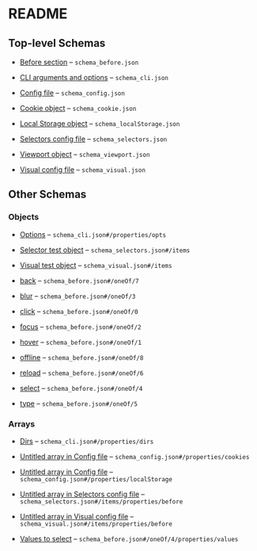 # README

## Top-level Schemas

*   [Before section](./schema_before.md "Executes events from list (one by one) before running checks (selectors)") – `schema_before.json`

*   [CLI arguments and options](./schema_cli.md) – `schema_cli.json`

*   [Config file](./schema_config.md "This is the main configuration for a test") – `schema_config.json`

*   [Cookie object](./schema_cookie.md "Used to set cookies before executing a test suit") – `schema_cookie.json`

*   [Local Storage object](./schema_localstorage.md "Used to set localStorage items before executing a test suit") – `schema_localStorage.json`

*   [Selectors config file](./schema_selectors.md "Contains checks for the existence of selectors") – `schema_selectors.json`

*   [Viewport object](./schema_viewport.md "Used to set the viewport before executing a test suit") – `schema_viewport.json`

*   [Visual config file](./schema_visual.md "Contains checks for visual changes by comparing screenshots") – `schema_visual.json`

## Other Schemas

### Objects

*   [Options](./schema_cli-properties-options.md) – `schema_cli.json#/properties/opts`

*   [Selector test object](./schema_selectors-selector-test-object.md) – `schema_selectors.json#/items`

*   [Visual test object](./schema_visual-visual-test-object.md) – `schema_visual.json#/items`

*   [back](./schema_before-oneof-back.md "Go back in history") – `schema_before.json#/oneOf/7`

*   [blur](./schema_before-oneof-blur.md "Blur the element") – `schema_before.json#/oneOf/3`

*   [click](./schema_before-oneof-click.md "Click the element") – `schema_before.json#/oneOf/0`

*   [focus](./schema_before-oneof-focus.md "Focus the element") – `schema_before.json#/oneOf/2`

*   [hover](./schema_before-oneof-hover.md "Hover over the element") – `schema_before.json#/oneOf/1`

*   [offline](./schema_before-oneof-offline.md "Set current page network status as offline") – `schema_before.json#/oneOf/8`

*   [reload](./schema_before-oneof-reload.md "Reload current page") – `schema_before.json#/oneOf/6`

*   [select](./schema_before-oneof-select.md "Select options in the selector element") – `schema_before.json#/oneOf/4`

*   [type](./schema_before-oneof-type.md "Tyoe text in the input/form element") – `schema_before.json#/oneOf/5`

### Arrays

*   [Dirs](./schema_cli-properties-dirs.md) – `schema_cli.json#/properties/dirs`

*   [Untitled array in Config file](./schema_config-properties-cookies.md "Cookies to set before running test cases") – `schema_config.json#/properties/cookies`

*   [Untitled array in Config file](./schema_config-properties-localstorage.md "Local Storage items to set before running test cases") – `schema_config.json#/properties/localStorage`

*   [Untitled array in Selectors config file](./schema_selectors-selector-test-object-properties-before.md "Execute actions before performing the check") – `schema_selectors.json#/items/properties/before`

*   [Untitled array in Visual config file](./schema_visual-visual-test-object-properties-before.md "Execute actions before performing the check") – `schema_visual.json#/items/properties/before`

*   [Values to select](./schema_before-oneof-select-properties-values-to-select.md) – `schema_before.json#/oneOf/4/properties/values`
